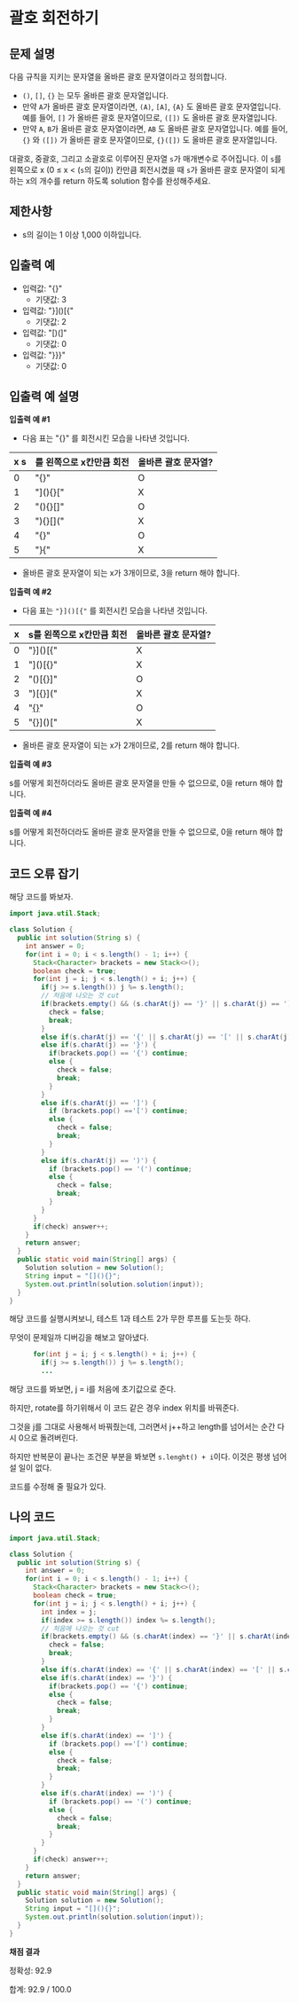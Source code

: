 # 괄호 회전하기

## 문제 설명

다음 규칙을 지키는 문자열을 올바른 괄호 문자열이라고 정의합니다.

- ```()```, ```[]```, ```{}``` 는 모두 올바른 괄호 문자열입니다.
- 만약 ```A```가 올바른 괄호 문자열이라면, ```(A)```, ```[A]```, ```{A}``` 도 올바른 괄호 문자열입니다. 예를 들어, ```[]``` 가 올바른 괄호 문자열이므로, ```([])``` 도 올바른 괄호 문자열입니다.
- 만약 ```A```, ```B```가 올바른 괄호 문자열이라면, ```AB``` 도 올바른 괄호 문자열입니다. 예를 들어, ```{}``` 와 ```([])``` 가 올바른 괄호 문자열이므로, ```{}([])``` 도 올바른 괄호 문자열입니다.

대괄호, 중괄호, 그리고 소괄호로 이루어진 문자열 ```s```가 매개변수로 주어집니다. 이 ```s```를 왼쪽으로 x (0 ≤ x < (```s```의 길이)) 칸만큼 회전시켰을 때 ```s```가 올바른 괄호 문자열이 되게 하는 x의 개수를 return 하도록 solution 함수를 완성해주세요.

## 제한사항

- s의 길이는 1 이상 1,000 이하입니다.

## 입출력 예

- 입력값: 	"[](){}"
  - 기댓값: 3
- 입력값: 	"}]()[{"
  - 기댓값: 2
- 입력값: 	"[)(]"
  - 기댓값: 0
- 입력값: "}}}"
  - 기댓값: 0

## 입출력 예 설명

**입출력 예 #1**

- 다음 표는 "[](){}" 를 회전시킨 모습을 나타낸 것입니다.
  
|x	s|를 왼쪽으로 x칸만큼 회전	|올바른 괄호 문자열?|
|---|---|---|
|0	|"[](){}"	|O|
|1	|"](){}["	|X|
|2	|"(){}[]"	|O|
|3	|"){}[]("	|X|
|4	|"{}[]()"	|O|
|5	|"}[](){"	|X|

- 올바른 괄호 문자열이 되는 x가 3개이므로, 3을 return 해야 합니다.

**입출력 예 #2**

- 다음 표는 ```"}]()[{"``` 를 회전시킨 모습을 나타낸 것입니다.

|x	|s를 왼쪽으로 x칸만큼 회전	|올바른 괄호 문자열?|
|---|---|---|
|0	|"}]()[{"	|X|
|1	|"]()[{}"	|X|
|2	|"()[{}]"	|O|
|3	|")[{}]("	|X|
|4	|"[{}]()"	|O|
|5	|"{}]()["	|X|

- 올바른 괄호 문자열이 되는 x가 2개이므로, 2를 return 해야 합니다.

**입출력 예 #3**

s를 어떻게 회전하더라도 올바른 괄호 문자열을 만들 수 없으므로, 0을 return 해야 합니다.

**입출력 예 #4**

s를 어떻게 회전하더라도 올바른 괄호 문자열을 만들 수 없으므로, 0을 return 해야 합니다.

## 코드 오류 잡기

해당 코드를 봐보자.

```java
import java.util.Stack;

class Solution {
  public int solution(String s) {
    int answer = 0;
    for(int i = 0; i < s.length() - 1; i++) {
      Stack<Character> brackets = new Stack<>();
      boolean check = true;
      for(int j = i; j < s.length() + i; j++) {
        if(j >= s.length()) j %= s.length();
        // 처음에 나오는 것 cut
        if(brackets.empty() && (s.charAt(j) == '}' || s.charAt(j) == ']' || s.charAt(j) == ')') ) {
          check = false;
          break;
        }
        else if(s.charAt(j) == '{' || s.charAt(j) == '[' || s.charAt(j) == '(') brackets.add(s.charAt(j));
        else if(s.charAt(j) == '}') {
          if(brackets.pop() == '{') continue;
          else {
            check = false;
            break;
          }
        }
        else if(s.charAt(j) == ']') {
          if (brackets.pop() =='[') continue;
          else {
            check = false;
            break;
          }
        }
        else if(s.charAt(j) == ')') {
          if (brackets.pop() == '(') continue;
          else {
            check = false;
            break;
          }
        }
      }
      if(check) answer++;
    }
    return answer;
  }
  public static void main(String[] args) {
    Solution solution = new Solution();
    String input = "[](){}";
    System.out.println(solution.solution(input));
  }
}
```

해당 코드를 실행시켜보니, 테스트 1과 테스트 2가 무한 루프를 도는듯 하다.

무엇이 문제일까 디버깅을 해보고 알아냈다.

```java
      for(int j = i; j < s.length() + i; j++) {
        if(j >= s.length()) j %= s.length();
        ...
```

해당 코드를 봐보면, j = i를 처음에 초기값으로 준다. 

하지만, rotate를 하기위해서 이 코드 같은 경우 index 위치를 바꿔준다.

그것을 j를 그대로 사용해서 바꿔줬는데, 그러면서 j++하고 length를 넘어서는 순간 다시 0으로 돌려버린다.

하지만 반복문이 끝나는 조건문 부분을 봐보면 ```s.lenght() + i```이다. 이것은 평생 넘어설 일이 없다.

코드를 수정해 줄 필요가 있다.

## 나의 코드

```java
import java.util.Stack;

class Solution {
  public int solution(String s) {
    int answer = 0;
    for(int i = 0; i < s.length() - 1; i++) {
      Stack<Character> brackets = new Stack<>();
      boolean check = true;
      for(int j = i; j < s.length() + i; j++) {
        int index = j;
        if(index >= s.length()) index %= s.length();
        // 처음에 나오는 것 cut
        if(brackets.empty() && (s.charAt(index) == '}' || s.charAt(index) == ']' || s.charAt(index) == ')') ) {
          check = false;
          break;
        }
        else if(s.charAt(index) == '{' || s.charAt(index) == '[' || s.charAt(index) == '(') brackets.add(s.charAt(index));
        else if(s.charAt(index) == '}') {
          if(brackets.pop() == '{') continue;
          else {
            check = false;
            break;
          }
        }
        else if(s.charAt(index) == ']') {
          if (brackets.pop() =='[') continue;
          else {
            check = false;
            break;
          }
        }
        else if(s.charAt(index) == ')') {
          if (brackets.pop() == '(') continue;
          else {
            check = false;
            break;
          }
        }
      }
      if(check) answer++;
    }
    return answer;
  }
  public static void main(String[] args) {
    Solution solution = new Solution();
    String input = "[](){}";
    System.out.println(solution.solution(input));
  }
}
```

**채점 결과**

정확성: 92.9

합계: 92.9 / 100.0